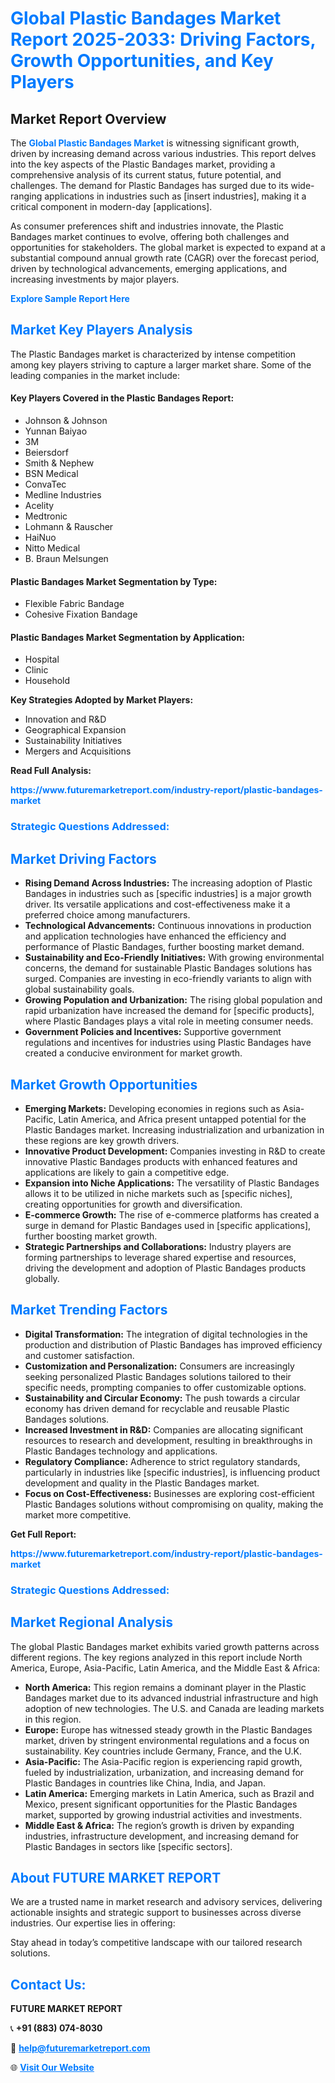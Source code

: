 <h1 style="color: #007BFF;">Global Plastic Bandages Market Report 2025-2033: Driving Factors, Growth Opportunities, and Key Players</h1>

<section id="overview">
<h2>Market Report Overview</h2>
<p>The <a href="https://www.futuremarketreport.com/industry-report/plastic-bandages-market" style="color: #007BFF; text-decoration: none;"><strong>Global Plastic Bandages Market</strong></a> is witnessing significant growth, driven by increasing demand across various industries. This report delves into the key aspects of the Plastic Bandages market, providing a comprehensive analysis of its current status, future potential, and challenges. The demand for Plastic Bandages has surged due to its wide-ranging applications in industries such as [insert industries], making it a critical component in modern-day [applications].</p>
<p>As consumer preferences shift and industries innovate, the Plastic Bandages market continues to evolve, offering both challenges and opportunities for stakeholders. The global market is expected to expand at a substantial compound annual growth rate (CAGR) over the forecast period, driven by technological advancements, emerging applications, and increasing investments by major players.</p>
</section>

<section id="overview">
<p><a href="https://www.futuremarketreport.com/request-sample/reportId=80332" style="color: #007BFF; text-decoration: none;"><strong>Explore Sample Report Here</strong></a></p>
</section>

<section id="key-players">
<h2 style="color: #007BFF;">Market Key Players Analysis</h2>
<p>The Plastic Bandages market is characterized by intense competition among key players striving to capture a larger market share. Some of the leading companies in the market include:</p>
<h4>Key Players Covered in the Plastic Bandages Report:</h4>
<ul><li>Johnson &amp; Johnson</li><li>Yunnan Baiyao</li><li>3M</li><li>Beiersdorf</li><li>Smith &amp; Nephew</li><li>BSN Medical</li><li>ConvaTec</li><li>Medline Industries</li><li>Acelity</li><li>Medtronic</li><li>Lohmann &amp; Rauscher</li><li>HaiNuo</li><li>Nitto Medical</li><li>B. Braun Melsungen</li></ul>
<h4>Plastic Bandages Market Segmentation by Type:</h4>
<ul><li>Flexible Fabric Bandage</li><li>Cohesive Fixation Bandage</li></ul>

<h4>Plastic Bandages Market Segmentation by Application:</h4>
<ul><li>Hospital</li><li>Clinic</li><li>Household</li></ul>
<p><strong>Key Strategies Adopted by Market Players:</strong></p>
<ul>
<li>Innovation and R&D</li>
<li>Geographical Expansion</li>
<li>Sustainability Initiatives</li>
<li>Mergers and Acquisitions</li>
</ul>
</section>

<section>
<p><strong>Read Full Analysis: </strong></p><a href="https://www.futuremarketreport.com/industry-report/plastic-bandages-market" style="color: #007BFF; text-decoration: none;"><strong>https://www.futuremarketreport.com/industry-report/plastic-bandages-market</strong></a>
<h3 style="color: #007BFF;">Strategic Questions Addressed:</h3>
</section>

<section id="driving-factors">
<h2 style="color: #007BFF;">Market Driving Factors</h2>
<ul>
<li><strong>Rising Demand Across Industries:</strong> The increasing adoption of Plastic Bandages in industries such as [specific industries] is a major growth driver. Its versatile applications and cost-effectiveness make it a preferred choice among manufacturers.</li>
<li><strong>Technological Advancements:</strong> Continuous innovations in production and application technologies have enhanced the efficiency and performance of Plastic Bandages, further boosting market demand.</li>
<li><strong>Sustainability and Eco-Friendly Initiatives:</strong> With growing environmental concerns, the demand for sustainable Plastic Bandages solutions has surged. Companies are investing in eco-friendly variants to align with global sustainability goals.</li>
<li><strong>Growing Population and Urbanization:</strong> The rising global population and rapid urbanization have increased the demand for [specific products], where Plastic Bandages plays a vital role in meeting consumer needs.</li>
<li><strong>Government Policies and Incentives:</strong> Supportive government regulations and incentives for industries using Plastic Bandages have created a conducive environment for market growth.</li>
</ul>
</section>

<section id="growth-opportunities">
<h2 style="color: #007BFF;">Market Growth Opportunities</h2>
<ul>
<li><strong>Emerging Markets:</strong> Developing economies in regions such as Asia-Pacific, Latin America, and Africa present untapped potential for the Plastic Bandages market. Increasing industrialization and urbanization in these regions are key growth drivers.</li>
<li><strong>Innovative Product Development:</strong> Companies investing in R&D to create innovative Plastic Bandages products with enhanced features and applications are likely to gain a competitive edge.</li>
<li><strong>Expansion into Niche Applications:</strong> The versatility of Plastic Bandages allows it to be utilized in niche markets such as [specific niches], creating opportunities for growth and diversification.</li>
<li><strong>E-commerce Growth:</strong> The rise of e-commerce platforms has created a surge in demand for Plastic Bandages used in [specific applications], further boosting market growth.</li>
<li><strong>Strategic Partnerships and Collaborations:</strong> Industry players are forming partnerships to leverage shared expertise and resources, driving the development and adoption of Plastic Bandages products globally.</li>
</ul>
</section>

<section id="trending-factors">
<h2 style="color: #007BFF;">Market Trending Factors</h2>
<ul>
<li><strong>Digital Transformation:</strong> The integration of digital technologies in the production and distribution of Plastic Bandages has improved efficiency and customer satisfaction.</li>
<li><strong>Customization and Personalization:</strong> Consumers are increasingly seeking personalized Plastic Bandages solutions tailored to their specific needs, prompting companies to offer customizable options.</li>
<li><strong>Sustainability and Circular Economy:</strong> The push towards a circular economy has driven demand for recyclable and reusable Plastic Bandages solutions.</li>
<li><strong>Increased Investment in R&D:</strong> Companies are allocating significant resources to research and development, resulting in breakthroughs in Plastic Bandages technology and applications.</li>
<li><strong>Regulatory Compliance:</strong> Adherence to strict regulatory standards, particularly in industries like [specific industries], is influencing product development and quality in the Plastic Bandages market.</li>
<li><strong>Focus on Cost-Effectiveness:</strong> Businesses are exploring cost-efficient Plastic Bandages solutions without compromising on quality, making the market more competitive.</li>
</ul>
</section>

<section>
<p><strong>Get Full Report: </strong></p><a href="https://www.futuremarketreport.com/industry-report/plastic-bandages-market" style="color: #007BFF; text-decoration: none;"><strong>https://www.futuremarketreport.com/industry-report/plastic-bandages-market</strong></a>
<h3 style="color: #007BFF;">Strategic Questions Addressed:</h3>
</section>


<section id="regional-analysis">
<h2 style="color: #007BFF;">Market Regional Analysis</h2>
<p>The global Plastic Bandages market exhibits varied growth patterns across different regions. The key regions analyzed in this report include North America, Europe, Asia-Pacific, Latin America, and the Middle East & Africa:</p>
<ul>
<li><strong>North America:</strong> This region remains a dominant player in the Plastic Bandages market due to its advanced industrial infrastructure and high adoption of new technologies. The U.S. and Canada are leading markets in this region.</li>
<li><strong>Europe:</strong> Europe has witnessed steady growth in the Plastic Bandages market, driven by stringent environmental regulations and a focus on sustainability. Key countries include Germany, France, and the U.K.</li>
<li><strong>Asia-Pacific:</strong> The Asia-Pacific region is experiencing rapid growth, fueled by industrialization, urbanization, and increasing demand for Plastic Bandages in countries like China, India, and Japan.</li>
<li><strong>Latin America:</strong> Emerging markets in Latin America, such as Brazil and Mexico, present significant opportunities for the Plastic Bandages market, supported by growing industrial activities and investments.</li>
<li><strong>Middle East & Africa:</strong> The region’s growth is driven by expanding industries, infrastructure development, and increasing demand for Plastic Bandages in sectors like [specific sectors].</li>
</ul>
</section>

<footer>
<h2 style="color: #007BFF;">About FUTURE MARKET REPORT</h2>
<p>We are a trusted name in market research and advisory services, delivering actionable insights and strategic support to businesses across diverse industries. Our expertise lies in offering:</p>

<p>Stay ahead in today’s competitive landscape with our tailored research solutions.</p>

<h2 style="color: #007BFF;">Contact Us:</h2>
<p><strong>FUTURE MARKET REPORT</strong></p>
<p>📞 <strong>+91 (883) 074-8030</strong></p>
<p>📧 <strong><a href="mailto:help@futuremarketreport.com" style="color: #007BFF;">help@futuremarketreport.com</a></strong></p>
<p>🌐 <strong><a href="https://www.futuremarketreport.com/" style="color: #007BFF;">Visit Our Website</a></strong></p>
</footer>